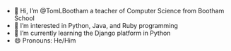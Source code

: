 - 👋 Hi, I’m @TomLBootham a teacher of Computer Science from Bootham School
- 👀 I’m interested in Python, Java, and Ruby programming
- 🌱 I’m currently learning the Django platform in Python
- 😄 Pronouns: He/Him


<!---
TomLBootham/TomLBootham is a ✨ special ✨ repository because its `README.md` (this file) appears on your GitHub profile.
You can click the Preview link to take a look at your changes.
--->
